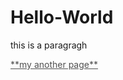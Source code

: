 # Hello-World
<p>this is a paragragh<p>
<a style="color:rgb(80,80,80);" href="http://worldofchaos.github.io">**my another page**</a><br>
